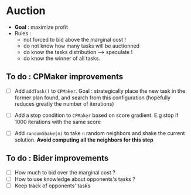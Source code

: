 # Auction
- **Goal** : maximize profit
- Rules :
  - not forced to bid above the marginal cost !
  - do not know how many tasks will be auctionned
  - do know the tasks distribution --> speculate !
  - do know the winner of all tasks.


## To do : CPMaker improvements
- [ ] Add `addTask()` to `CPMaker`. Goal : strategically place the new task in the former plan found, and search from this configuration (hopefully reduces greatly the number of iterations)
- [ ] Add a stop condition to `CPMaker` based on score gradient. E.g stop if 1000 iterations with the same score
- [ ] Add `randomShake(n)` to take `n` random neighbors and shake the current solution. **Avoid computing all the neighbors for this step**


## To do : Bider improvements
- [ ] How much to bid over the marginal cost ?
- [ ] How to use knowledge about opponents's tasks ? 
- [ ] Keep track of opponents' tasks